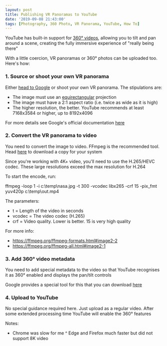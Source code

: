 ```yaml
---
layout: post
title: Publishing VR Panoramas to YouTube
date: '2019-09-08 21:43:00'
tags: [Photography, 360 Photo, VR Panorama, YouTube, How To]
---
```


YouTube has built-in support for <a href="https://support.google.com/youtube/answer/6178631?hl=en" target="_blank">360° videos</a>, allowing you to tilt and pan around a scene, creating the fully immersive experience of "really being there"

With a little coercion, VR panoramas or 360° photos can be uploaded too. Here's how:

### 1. Source or shoot your own VR panorama

Either <a href="https://www.google.co.uk/search?q=equirectangular+vr+photo&rlz=1CDGOYI_enGB653GB654&hl=en-GB&prmd=ivn&source=lnms&tbm=isch&sa=X&ved=0ahUKEwiMi6_uptLPAhXFECwKHYiRDOAQ_AUIBygB&biw=414&bih=660" target="_blank">head to Google</a> or shoot your own VR panorama. The stipulations are:

* The image must use an <a href="https://en.wikipedia.org/wiki/Equirectangular_projection" target="_blank">equirectangular</a> projection
* The image must have a 2:1 aspect ratio (i.e. twice as wide as it is high)
* The higher resolution, the better. YouTube recommends at least 7168x3584 or higher, up to 8192x4096

For more details see Google's official documentation <a href="https://support.google.com/youtube/answer/6178631?hl=en" target="_blank">here</a>

### 2. Convert the VR panorama to video

You need to convert the image to video. FFmpeg is the recommended tool. Head <a href="https://ffmpeg.org/download.html" target="_blank">here</a> to download a copy for your system

Since you're working with 4K+ video, you'll need to use the H.265/HEVC codec. These large resolutions exceed the max resolution for H.264

To start the encode, run:

ffmpeg -loop 1 -i c:\temp\nasa.jpg -t 300 -vcodec libx265 -crf 15 -pix_fmt yuv420p c:\temp\out.mp4

The parameters:

* t = Length of the video in seconds
* vcodec = The video codec (H.265)
* crf = Video quality. Lower is better. 15 is very high quality 

For more info:

* https://ffmpeg.org/ffmpeg-formats.html#image2-2
* https://ffmpeg.org/ffmpeg-all.html#image2-1

### 3. Add 360° video metadata 
	
You need to add special metadata to the video so that YouTube recognises it as 360° enabled and displays the pan/tilt controls

Google provides a special tool for this that you can download <a href="https://github.com/google/spatial-media/releases/tag/v2.1" target="_blank">here</a>

### 4. Upload to YouTube

No special guidance required here. Just upload as a regular video. After some extended processing time YouTube will enable the 360° features

Notes:

* Chrome was slow for me
^ Edge and Firefox much faster but did not support 8K video



